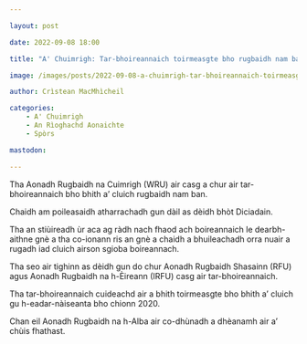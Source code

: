```yaml
---

layout: post

date: 2022-09-08 18:00

title: "A' Chuimrigh: Tar-bhoireannaich toirmeasgte bho rugbaidh nam ban"

image: /images/posts/2022-09-08-a-chuimrigh-tar-bhoireannaich-toirmeasgte-bho-rugbaidh-nam-ban.webp

author: Crìstean MacMhìcheil

categories:
    - A' Chuimrigh
    - An Rìoghachd Aonaichte
    - Spòrs

mastodon:

---
```


Tha Aonadh Rugbaidh na Cuimrigh (WRU) air casg a chur air tar-bhoireannaich bho bhith a’ cluich rugbaidh nam ban.

Chaidh am poileasaidh atharrachadh gun dàil as dèidh bhòt Diciadain.

Tha an stiùireadh ùr aca ag ràdh nach fhaod ach boireannaich le dearbh-aithne gnè a tha co-ionann ris an gnè a chaidh a bhuileachadh orra nuair a rugadh iad cluich airson sgioba boireannach.

Tha seo air tighinn as dèidh gun do chur Aonadh Rugbaidh Shasainn (RFU) agus Aonadh Rugbaidh na h-Èireann (IRFU) casg air tar-bhoireannaich.

Tha tar-bhoireannaich cuideachd air a bhith toirmeasgte bho bhith a’ cluich gu h-eadar-nàiseanta bho chionn 2020.

Chan eil Aonadh Rugbaidh na h-Alba air co-dhùnadh a dhèanamh air a’ chùis fhathast.

